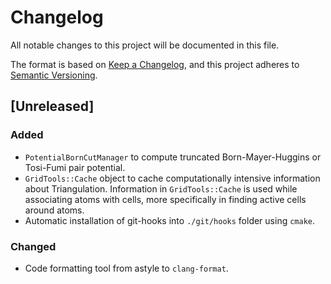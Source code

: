 # Changelog
All notable changes to this project will be documented in this file.

The format is based on [Keep a Changelog](https://keepachangelog.com/en/1.0.0/),
and this project adheres to [Semantic Versioning](https://semver.org/spec/v2.0.0.html).

## [Unreleased]
### Added
- `PotentialBornCutManager` to compute truncated Born-Mayer-Huggins or
Tosi-Fumi pair potential.
- `GridTools::Cache` object to cache computationally intensive information
about Triangulation.
Information in `GridTools::Cache` is used while associating atoms with cells,
more specifically in finding active cells around atoms.
- Automatic installation of git-hooks into `./git/hooks` folder using `cmake`.

### Changed
- Code formatting tool from astyle to `clang-format`.